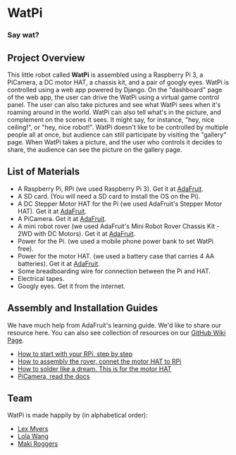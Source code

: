 # WatPi 
### Say wat?

## Project Overview
This little robot called **WatPi** is assembled using a Raspberry Pi 3, a PiCamera, a DC motor HAT, a chassis kit, and a pair of googly eyes.
WatPi is controlled using a web app powered by Django. On the "dashboard" page of the web app, the user can drive the WatPi using a virtual game control panel. The user can also take pictures and see what WatPi sees when it's roaming around in the world. WatPi can also tell what's in the picture, and complement on the scenes it sees. It might say, for instance, "hey, nice ceiling!", or "hey, nice robot!".
WatPi doesn't like to be controlled by multiple people all at once, but audience can still participate by visiting the "gallery" page. When WatPi takes a picture, and the user who controls it decides to share, the audience can see the picture on the gallery page.

## List of Materials
- A Raspberry Pi, RPi (we used Raspberry Pi 3). Get it at [AdaFruit](https://www.adafruit.com/product/3055).
- A SD card. (You will need a SD card to install the OS on the Pi).
- A DC Stepper Motor HAT for the Pi (we used AdaFruit's Stepper Motor HAT). Get it at [AdaFruit](https://www.adafruit.com/product/2348).
- A PiCamera. Get it at [AdaFruit](https://www.adafruit.com/product/3099).
- A mini robot rover (we used AdaFruit's Mini Robot Rover Chassis Kit - 2WD with DC Motors). Get it at [AdaFruit](https://www.adafruit.com/product/2939).
- Power for the Pi. (we used a mobile phone power bank to set WatPi free). 
- Power for the motor HAT. (we used a battery case that carries 4 AA batteries). Get it at [AdaFruit](https://www.adafruit.com/product/830).
- Some breadboarding wire for connection between the Pi and HAT.
- Electrical tapes.
- Googly eyes. Get it from the internet.

## Assembly and Installation Guides
We have much help from AdaFruit's learning guide. We'd like to share our resource here. You can also see collection of resources on our [GitHub Wiki Page](https://github.com/WatPi/WatPi/wiki).
- [How to start with your RPi, step by step](https://www.raspberrypi.org/learning/software-guide/)
- [How to assembly the rover, connet the motor HAT to RPi](https://learn.adafruit.com/simple-raspberry-pi-robot?embeds=allow) 
- [How to solder like a dream. This is for the motor HAT](https://www.youtube.com/watch?v=QKbJxytERvg)
- [PiCamera, read the docs](https://picamera.readthedocs.io/en/release-1.13/)

## Team
WatPi is made happily by (in alphabetical order):
- [Lex Myers](https://github.com/lexm)
- [Lola Wang](https://github.com/ayuspark)
- [Maki Roggers](https://github.com/makiroggers)



